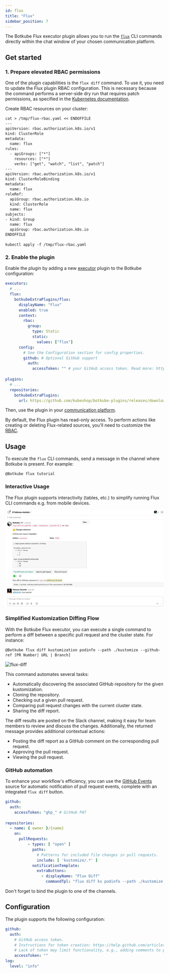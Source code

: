 ```yaml
---
id: flux
title: "Flux"
sidebar_position: 7
---
```


The Botkube Flux executor plugin allows you to run the [`flux`](https://fluxcd.io/) CLI commands directly within the chat window of your chosen communication platform.

## Get started

### 1. Prepare elevated RBAC permissions

One of the plugin capabilities is the `flux diff` command. To use it, you need to update the Flux plugin RBAC configuration. This is necessary because the command performs a server-side dry run that requires patch permissions, as specified in the [Kubernetes documentation](https://kubernetes.io/docs/reference/using-api/api-concepts/#dry-run-authorization).

Create RBAC resources on your cluster:

```shell
cat > /tmp/flux-rbac.yaml << ENDOFFILE
---
apiVersion: rbac.authorization.k8s.io/v1
kind: ClusterRole
metadata:
  name: flux
rules:
  - apiGroups: ["*"]
    resources: ["*"]
    verbs: ["get", "watch", "list", "patch"]
---
apiVersion: rbac.authorization.k8s.io/v1
kind: ClusterRoleBinding
metadata:
  name: flux
roleRef:
  apiGroup: rbac.authorization.k8s.io
  kind: ClusterRole
  name: flux
subjects:
- kind: Group
  name: flux
  apiGroup: rbac.authorization.k8s.io
ENDOFFILE

kubectl apply -f /tmp/flux-rbac.yaml
```

### 2. Enable the plugin

Enable the plugin by adding a new [executor](../self-hosted-configuration/executor.md) plugin to the Botkube configuration:

```yaml
executors:
  # ...
  flux:
    botkubeExtraPlugins/flux:
      displayName: "Flux"
      enabled: true
      context:
        rbac:
          group:
            type: Static
            static:
              values: ["flux"]
      config:
        # See the Configuration section for config properties.
        github: # Optional GitHub support
          auth:
            accessToken: "" # your GitHub access token. Read more: https://help.github.com/articles/creating-a-personal-access-token-for-the-command-line/#creating-a-token

plugins:
  # ...
  repositories:
    botkubeExtraPlugins:
      url: https://github.com/kubeshop/botkube-plugins/releases/download/v1.14.0/plugins-index.yaml
```

Then, use the plugin in your [communication platform](../self-hosted-configuration/communication/index.md).

By default, the Flux plugin has read-only access. To perform actions like creating or deleting Flux-related sources, you'll need to customize the [RBAC](../features/rbac.md).

## Usage

To execute the `flux` CLI commands, send a message in the channel where Botkube is present. For example:

```
@Botkube flux tutorial
```

### Interactive Usage

The Flux plugin supports interactivity (tables, etc.) to simplify running Flux CLI commands e.g. from mobile devices.

![flux-interactivity](./assets/flux-interactivity.gif)

### Simplified Kustomization Diffing Flow

With the Botkube Flux executor, you can execute a single command to perform a diff between a specific pull request and the cluster state. For instance:

```
@Botkube flux diff kustomization podinfo --path ./kustomize --github-ref [PR Number| URL | Branch]
```

![flux-diff](./assets/flux-diff.gif)

This command automates several tasks:

- Automatically discovering the associated GitHub repository for the given kustomization.
- Cloning the repository.
- Checking out a given pull request.
- Comparing pull request changes with the current cluster state.
- Sharing the diff report.

The diff results are posted on the Slack channel, making it easy for team members to review and discuss the changes. Additionally, the returned message provides additional contextual actions:

- Posting the diff report as a GitHub comment on the corresponding pull request.
- Approving the pull request.
- Viewing the pull request.

### GitHub automation

To enhance your workflow's efficiency, you can use the [GitHub Events](./github-events.md) source for automatic notification of pull request events, complete with an integrated `flux diff` button.

```yaml
github:
  auth:
    accessToken: "ghp_" # GitHub PAT

repositories:
  - name: { owner }/{name}
    on:
      pullRequests:
          - types: [ "open" ]
            paths:
              # Patterns for included file changes in pull requests.
              include: [ 'kustomize/.*' ]
            notificationTemplate:
              extraButtons:
                - displayName: "Flux Diff"
                  commandTpl: "flux diff ks podinfo --path ./kustomize --github-ref {{ .HTMLURL }} "
```

Don't forget to bind the plugin to one of the channels.

## Configuration

The plugin supports the following configuration:

```yaml
github:
  auth:
    # GitHub access token.
    # Instructions for token creation: https://help.github.com/articles/creating-a-personal-access-token-for-the-command-line/#creating-a-token.
    # Lack of token may limit functionality, e.g., adding comments to pull requests or approving them.
    accessToken: ""
log:
  level: "info"
```
